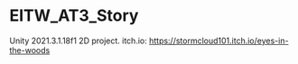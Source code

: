 # EITW_AT3_Story
 Unity 2021.3.1.18f1 2D project.
 itch.io: https://stormcloud101.itch.io/eyes-in-the-woods
